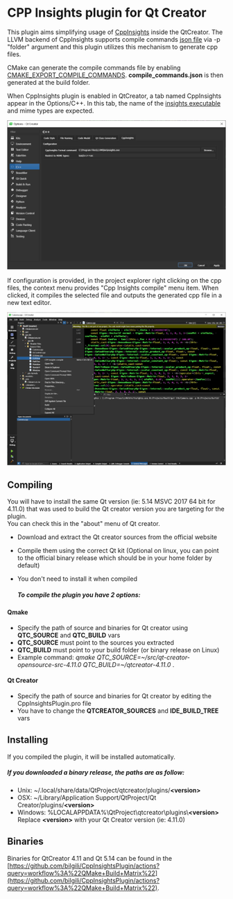 # CPP Insights plugin for Qt Creator

This plugin aims simplifying usage of [CppInsights](https://github.com/andreasfertig/cppinsights) inside the QtCreator. The LLVM backend of CppInsights supports compile commands [json file](https://clang.llvm.org/docs/JSONCompilationDatabase.html) via -p "folder" argument and this plugin utilizes this mechanism to generate cpp files. 

CMake can generate the compile commands file by enabling [CMAKE_EXPORT_COMPILE_COMMANDS](https://cmake.org/cmake/help/latest/variable/CMAKE_EXPORT_COMPILE_COMMANDS.html). **compile_commands.json** is then generated at the build folder.

When CppInsights plugin is enabled in QtCreator, a tab named CppInsights appear in the Options/C++. In this tab, the name of the [insights executable](https://github.com/andreasfertig/cppinsights/releases) and mime types are expected. 

![Options](images/Options.png)

If configuration is provided, in the project explorer right clicking on the cpp files, the context menu provides "Cpp Insights compile" menu item. When clicked, it compiles the selected file and outputs the generated cpp file in a new text editor.

![Context Menu](images/ContextMenu.PNG)

## Compiling

You will have to install the same Qt version (ie: 5.14 MSVC 2017 64 bit for 4.11.0) that was used to build the Qt creator version you are targeting for the plugin.  
You can check this in the "about" menu of Qt creator.  

* Download and extract the Qt creator sources from the official website  
* Compile them using the correct Qt kit (Optional on linux, you can point to the official binary release which should be in your home folder by default)  
* You don't need to install it when compiled  
  
  ##### To compile the plugin you have 2 options:  
#### Qmake  
* Specify the path of source and binaries for Qt creator using **QTC_SOURCE** and **QTC_BUILD** vars  
* **QTC_SOURCE** must point to the sources you extracted  
* **QTC_BUILD** must point to your build folder (or binary release on Linux)  
* Example command: *qmake QTC_SOURCE=\~/src/qt-creator-opensource-src-4.11.0 QTC_BUILD=\~/qtcreator-4.11.0* .  
  
#### Qt Creator  
* Specify the path of source and binaries for Qt creator by editing the CppInsightsPlugin.pro file  
* You have to change the **QTCREATOR_SOURCES** and **IDE_BUILD_TREE** vars  


## Installing  
If you compiled the plugin, it will be installed automatically.  
  
##### If you downloaded a binary release, the paths are as follow:  
* Unix: ~/.local/share/data/QtProject/qtcreator/plugins/**\<version\>**  
* OSX: ~/Library/Application Support/QtProject/Qt Creator/plugins/**\<version\>**  
* Windows: %LOCALAPPDATA%\QtProject\qtcreator\plugins\\**\<version\>**  
Replace **\<version\>**  with your Qt Creator version (ie: 4.11.0)

## Binaries
Binaries for QtCreator 4.11 and Qt 5.14 can be found in the [https://github.com/bilgili/CppInsightsPlugin/actions?query=workflow%3A%22QMake+Build+Matrix%22](https://github.com/bilgili/CppInsightsPlugin/actions?query=workflow%3A%22QMake+Build+Matrix%22).